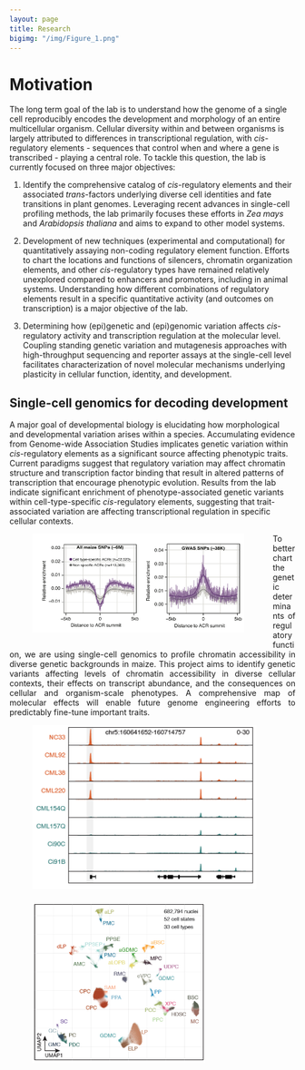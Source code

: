 ```yaml
---
layout: page
title: Research
bigimg: "/img/Figure_1.png"
---
```


# Motivation

The long term goal of the lab is to understand how the genome of a single cell reproducibly encodes the development and morphology of an entire multicellular organism. Cellular diversity within and between organisms is largely attributed to differences in transcriptional regulation, with *cis*-regulatory elements - sequences that control when and where a gene is transcribed - playing a central role. To tackle this question, the lab is currently focused on three major objectives:

1. Identify the comprehensive catalog of *cis*-regulatory elements and their associated *trans*-factors underlying diverse cell identities and fate transitions in plant genomes. Leveraging recent advances in single-cell profiling methods, the lab primarily focuses these efforts in *Zea mays* and *Arabidopsis thaliana* and aims to expand to other model systems.

2. Development of new techniques (experimental and computational) for quantitatively assaying non-coding regulatory element function. Efforts to chart the locations and functions of silencers, chromatin organization elements, and other *cis*-regulatory types have remained relatively unexplored compared to enhancers and promoters, including in animal systems. Understanding how different combinations of regulatory elements result in a specific quantitative activity (and outcomes on transcription) is a major objective of the lab.

3. Determining how (epi)genetic and (epi)genomic variation affects *cis*-regulatory activity and transcription regulation at the molecular level. Coupling standing genetic variation and mutagenesis approaches with high-throughput sequencing and reporter assays at the single-cell level facilitates characterization of novel molecular mechanisms underlying plasticity in cellular function, identity, and development.


## Single-cell genomics for decoding development
A major goal of developmental biology is elucidating how morphological and developmental variation arises within a species. Accumulating evidence from Genome-wide Association Studies implicates genetic variation within *cis*-regulatory elements as a significant source affecting phenotypic traits. Current paradigms suggest that regulatory variation may affect chromatin structure and transcription factor binding that result in altered patterns of transcription that encourage phenotypic evolution. Results from the lab indicate significant enrichment of phenotype-associated genetic variants within cell-type-specific *cis*-regulatory elements, suggesting that trait-associated variation are affecting transcriptional regulation in specific cellular contexts.

<p align="justify">
<figure>
<div style="float: left; padding-right: 50px; padding-bottom: 25px">
	<img src="/img/GWAS_enrichment_celltypespecific.png" width="700" alt="" align="left">
</div>
</figure>
</p>

<p align="justify">
To better chart the genetic determinants of regulatory function, we are using single-cell genomics to profile chromatin accessibility in diverse genetic backgrounds in maize. This project aims to identify genetic variants affecting levels of chromatin accessibility in diverse cellular contexts, their effects on transcript abundance, and the consequences on cellular and organism-scale phenotypes. A comprehensive map of molecular effects will enable future genome engineering efforts to predictably fine-tune important traits.
</p>

<p align="justify">
<figure>
<div style="float: left; padding-right: 25px; padding-bottom: 25px">
	<img src="/img/282_chromatin_variation.png" width="395" alt="" align="left">
</div>
</figure>
</p>

<p align="justify">
<figure>
<div style="float: left; padding-right: 25px; padding-bottom: 25px">
	<img src="/img/282_UMAP.png" width="305" alt="" align="left">
</div>
</figure>
</p>
